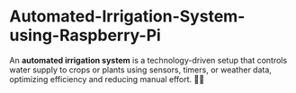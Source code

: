 # Automated-Irrigation-System-using-Raspberry-Pi
An **automated irrigation system** is a technology-driven setup that controls water supply to crops or plants using sensors, timers, or weather data, optimizing efficiency and reducing manual effort. 🚰🌱
